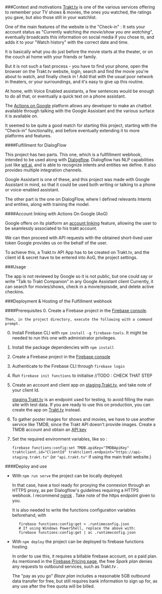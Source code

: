 ###Context and motivations
[Trakt.tv](http://trakt.tv) is one of the various services offering to remember your TV shows & movies, 
the ones you watched, the ratings you gave, but also those still in your watchlist.

One of the main features of the website is the "Check-in" : 
It sets your account status as "Currently watching _*the movie/show you are watching*_",
eventually broadcasts this information on social media if you chose to, and adds it to your "Watch history" with the correct date and time.

It is basically what you do just before the movie starts at the theater, or on the couch at home with your friends or family.

But it is not such a fast process - you have to find your phone, open the browser on the Trakt.tv website, login, 
search and find the movie you're about to watch, and finally check in !
Add that with the usual poor network in theaters, or your surroundings, and it's easy to give up this routine. 

At home, with Voice Enabled assistants, a few sentences would be enough to do all that, or eventually a quick text on a phone assistant.

The [Actions on Google](https://developers.google.com/assistant) platform allows any developer 
to make an chatbot available through talking with the Google Assistant and the various surface it is available on.

It seemed to be quite a good match for starting this project, starting with the "Check-in" functionality, 
and before eventually extending it to more platforms and features.

####Fulfillment for DialogFlow

This project has two parts. This one, which is a fullfillment webhook, intended to be used along with [Dialogflow](https://dialogflow.com/). 
Dialogflow has NLP capabilities just like [wit.ai](http://wit.ai), and is able to recognize intents and entities we define.
It also provides multiple integration channels.

Google Assistant is one of these, and this project was made with Google Assistant in mind,
so that it could be used both writing or talking to a phone or voice-enabled assistant.

The other part is the one on DialogFlow, where I defined relevants Intents and entities, along with training the model.
 
####Account linking with Actions On Google (AoG)

Google offers on its platform an [account linking](https://developers.google.com/assistant/identity/google-sign-in-oauth) feature,
allowing the user to be seamlessly associated to his trakt account.

We can then proceed with API requests with the obtained short-lived user token Google provides us on the behalf of the user.

To achieve this, a Trakt.tv API App has to be created on Trakt.tv, and the client id & secret have to be entered into AoG, the project settings. 

###Usage

The app is not reviewed by Google so it is not public, but one could say or write "Talk to Trakt Companion" in any Google Assistant client
Currently, it can search for movies/shows, check in a movie/episode, and delete active checkins. 


###Deployment & Hosting of the Fulfillment webhook


####Prerequisites
0. Create a Firebase project in the [Firebase console](https://firebase.google.com/console). 

    Then, in the project directory, execute the following with a command prompt.

0. Install Firebase CLI with `npm install -g firebase-tools`. It might be needed to run this one with administrator privileges.

0. Install the package dependencies with `npm install`

0. Create a Firebase project in the [Firebase console](https://firebase.google.com/console)

0. Authenticate to the Firebase CLI through `firebase login`

0. Run `firebase init functions` to initialise //TODO : CHECK THAT STEP

0. Create an account and client app on [staging.Trakt.tv](http://staging.trakt.tv), and take note of your client Id.

    [staging.Trakt.tv](http://staging.trakt.tv) is an endpoint used for testing, to avoid filling the main site with test data.
    If you are ready to use this on production, you can create the app on [Trakt.tv](http://trakt.tv) instead. 

0. To gather poster images for shows and movies, we have to use another service like TMDB, since the Trakt API doesn't provide images.
    Create a TMDB account and obtain an [API key](https://www.themoviedb.org/settings/api) 

0. Set the required environment variables, like so :

    `firebase functions:config:set TMDB.apiKey="TMDBApiKey" traktclient.id="ClientId" traktclient.endpoint="https://api-staging.trakt.tv"`
    (or `"api.trakt.tv"` if using the main trakt website.)


####Deploy and use 

- With `npm run serve` the project can be locally deployed. 

    In that case, have a tool ready for proxying the connexion through an HTTPS proxy, as per Dialogflow's guidelines requiring a HTTPS webhook.
    I recommend [ngrok](http://ngrok.com) . Take note of the https endpoint given to you.
    
    It is also needed to write the functions configuration variables beforehand, with 
    ```
       firebase functions:config:get > .runtimeconfig.json
       # If using Windows PowerShell, replace the above with:
       firebase functions:config:get | ac .runtimeconfig.json
  ```

- With `npm deploy` the project can be deployed to firebase functions hosting.

    In order to use this, it requires a billable firebase account, on a paid plan. 
    As mentioned in the [Firebase Pricing page](https://firebase.google.com/pricing), the free _Spark plan_ denies any requests to outbound services, such as Trakt.tv . 

    The "pay as you go" _Blaze plan_ includes a reasonable 5GB outbound data transfer for free, but still requires bank information to sign up for, as any use after the free quota will be billed. 
